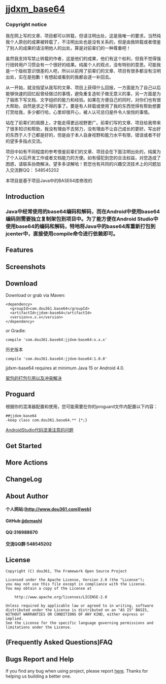 # [jjdxm_base64][project] #

### Copyright notice ###

我在网上写的文章、项目都可以转载，但请注明出处，这是我唯一的要求。当然纯我个人原创的成果被转载了，不注明出处也是没有关系的，但是由我转载或者借鉴了别人的成果的请注明他人的出处，算是对前辈们的一种尊重吧！

虽然我支持写禁止转载的作者，这是他们的成果，他们有这个权利，但我不觉得强行扭转用户习惯会有一个很好的结果。纯属个人的观点，没有特别的意思。可能我是一个版权意识很差的人吧，所以以前用了前辈们的文章、项目有很多都没有注明出处，实在是抱歉！有想起或看到的我都会逐一补回去。

从一开始，就没指望从我写的文章、项目上获得什么回报，一方面是为了自己以后能够快速的回忆起曾经做过的事情，避免重复造轮子做无意义的事，另一方面是为了锻炼下写文档、文字组织的能力和经验。如果在方便自己的同时，对你们也有很大帮助，自然是求之不得的事了。要是有人转载或使用了我的东西觉得有帮助想要打赏给我，多少都行哈，心里却很开心，被人认可总归是件令人愉悦的事情。

站在了前辈们的肩膀上，才能走得更远视野更广。前辈们写的文章、项目给我带来了很多知识和帮助，我没有理由不去努力，没有理由不让自己成长的更好。写出好的东西于人于己都是好的，但是由于本人自身视野和能力水平有限，错误或者不好的望多多指点交流。

项目中如有不同程度的参考借鉴前辈们的文章、项目会在下面注明出处的，纯属为了个人以后开发工作或者文档能力的方便。如有侵犯到您的合法权益，对您造成了困惑，请联系协商解决，望多多谅解哈！若您也有共同的兴趣交流技术上的问题加入交流群QQ： 548545202

本项目是基于项目Java中的BASE64库修改的

## Introduction ##

### Java中经常使用的base64编码和解码，而在Android中使用base64编码则需要独立复制架包到项目中。为了能方便在Android Studio中使用base64的编码和解码，特地将Java中的base64库重新打包到jcenter中，直接使用compile命令进行依赖即可。 ###

## Features ##

## Screenshots ##

## Download ##


Download or grab via Maven:

	<dependency>
	  <groupId>com.dou361.base64</groupId>
	  <artifactId>jjdxm-base64</artifactId>
	  <version>x.x.x</version>
	</dependency>

or Gradle:

	compile 'com.dou361.base64:jjdxm-base64:x.x.x'

历史版本

	compile 'com.dou361.base64:jjdxm-base64:1.0.0'

jjdxm-base64 requires at minimum Java 15 or Android 4.0.

[架包的打包引用以及冲突解决][jaraar]

## Proguard ##

根据你的混淆器配置和使用，您可能需要在你的proguard文件内配置以下内容：

	##jjdxm-base64
	-keep class com.dou361.base64.** {*;}


[AndroidStudio代码混淆注意的问题][minify]

## Get Started ##

## More Actions ##

## ChangeLog ##

## About Author ##

#### 个人网站:[http://www.dou361.com][web] ####
#### GitHub:[jjdxmashl][github] ####
#### QQ:316988670 ####
#### 交流QQ群:548545202 ####


## License ##

    Copyright (C) dou361, The Framework Open Source Project
    
    Licensed under the Apache License, Version 2.0 (the "License");
    you may not use this file except in compliance with the License.
    You may obtain a copy of the License at
    
     	http://www.apache.org/licenses/LICENSE-2.0
    
    Unless required by applicable law or agreed to in writing, software
    distributed under the License is distributed on an "AS IS" BASIS,
    WITHOUT WARRANTIES OR CONDITIONS OF ANY KIND, either express or implied.
    See the License for the specific language governing permissions and
    limitations under the License.

## (Frequently Asked Questions)FAQ ##
## Bugs Report and Help ##

If you find any bug when using project, please report [here][issues]. Thanks for helping us building a better one.




[web]:http://www.dou361.com
[github]:https://github.com/jjdxmashl/
[project]:https://github.com/jjdxmashl/jjdxm_base64/
[issues]:https://github.com/jjdxmashl/jjdxm_base64/issues/new
[downapk]:https://raw.githubusercontent.com/jjdxmashl/jjdxm_base64/master/apk/app-debug.apk
[lastaar]:https://raw.githubusercontent.com/jjdxmashl/jjdxm_base64/master/release/jjdxm-base64-1.0.0.aar
[lastjar]:https://raw.githubusercontent.com/jjdxmashl/jjdxm_base64/master/release/jjdxm-base64-1.0.0.jar
[icon01]:https://raw.githubusercontent.com/jjdxmashl/jjdxm_base64/master/screenshots/icon01.png
[icon02]:https://raw.githubusercontent.com/jjdxmashl/jjdxm_base64/master/screenshots/icon02.png
[jaraar]:https://github.com/jjdxmashl/jjdxm_ecodingprocess/blob/master/架包的打包引用以及冲突解决.md
[minify]:https://github.com/jjdxmashl/jjdxm_ecodingprocess/blob/master/AndroidStudio代码混淆注意的问题.md